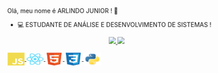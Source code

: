 Olá, meu nome é ARLINDO JUNIOR ! 👋

- 💻 ESTUDANTE DE ANÁLISE E DESENVOLVIMENTO DE SISTEMAS !

<div align="center">
  <a href="https://github.com/01ArlindoJr">
  <img height="150em" src="https://github-readme-stats.vercel.app/api?username=01ArlindoJr&show_icons=true&theme=dark&include_all_commits=true&count_private=true"/>
  <img height="150em" src="https://github-readme-stats.vercel.app/api/top-langs/?username=01ArlindoJr&layout=compact&langs_count=7&theme=dark"/>
</div>

<div style="display: inline_block"><br>
  <img align="center" alt="Js" height="30" width="40" src="https://raw.githubusercontent.com/devicons/devicon/master/icons/javascript/javascript-plain.svg">
  <img align="center" alt="React" height="30" width="40" src="https://raw.githubusercontent.com/devicons/devicon/master/icons/react/react-original.svg">
  <img align="center" alt="HTML" height="30" width="40" src="https://raw.githubusercontent.com/devicons/devicon/master/icons/html5/html5-original.svg">
  <img align="center" alt="CSS" height="30" width="40" src="https://raw.githubusercontent.com/devicons/devicon/master/icons/css3/css3-original.svg">
  <img align="center" alt="RPython" height="30" width="40" src="https://raw.githubusercontent.com/devicons/devicon/master/icons/python/python-original.svg">
</div>

